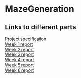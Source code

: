 # MazeGeneration

## Links to different parts 
[Project specification](documentation/project_specification.md) <br>
[Week 1 report](documentation/week1_report.md)<br>
[Week 2 report](documentation/week2_report.md)<br>
[Week 3 report](documentation/week3_report.md)<br>
[Week 4 report](documentation/week4_report.md)<br>
[Week 5 report](documentation/week5_report.md)<br>
[Week 6 report](documentation/week6_report.md)
